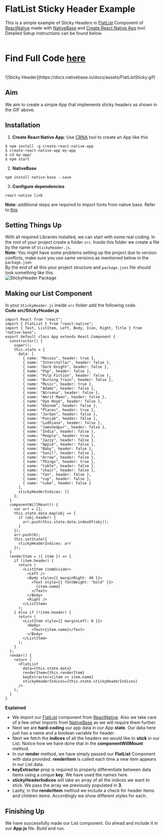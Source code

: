 # FlatList Sticky Header Example
This is a simple example of Sticky Headers in [FlatList](https://facebook.github.io/react-native/docs/flatlist.html) Component of [ReactNative](https://facebook.github.io/react-native/) made with [NativeBase](https://nativebase.io/) and [Create React Native App](https://github.com/react-community/create-react-native-app) tool. Detailed Setup instructions can be found below. <br />
<br />

# Find Full Code [here](https://github.com/GeekyAnts/native-base-example-flatlist-stickyHeaders)
<br />
![Sticky Header](https://docs.nativebase.io/docs/assets/FlatListSticky.gif) <br />

## Aim
We aim to create a simple App that implements sticky headers as shown in the GIF above. <br />

## Installation

1. **Create React Native App**: Use [CRNA](https://github.com/react-community/create-react-native-app) tool to create an App like this <br />
<pre><code>$ npm install -g create-react-native-app
$ create-react-native-app my-app
$ cd my-app/
$ npm start</code></pre>

2. **NativeBase** <br />
<pre><code>npm install native-base --save</code></pre>

3. **Configure dependencies**<br />
<pre><code>react-native link</code></pre>

**Note:** additional steps are required to import fonts from native base. Refer to [this](./GetStarted.md#Setup_with_CRNA)

## Setting Things Up

With all required Libraries installed, we can start with some real coding. In the root of your project create a folder <code>src</code>. Inside this folder we create a file by the name of <code>StickyHeader.js</code>. <br />
**Note:** You might have some problems setting up the project due to version conflicts, make sure you use same versions as mentioned below in the <code>package.json</code> <br />
By the end of all this your project structure and <code>package.json</code> file should look something like this. <br />
![StickyHeader Package](https://docs.nativebase.io/docs/assets/FlatListStickyPackage.png) <br />

## Making our List Component
In your <code>StickyHeader.js</code> inside <code>src</code> folder add the following code. <br />
**Code src/StickyHeader.js**
<pre class="line-numbers"><code class="language-jsx">import React from "react";
import { FlatList } from "react-native";
import { Text, ListItem, Left, Body, Icon, Right, Title } from "native-base";
export default class App extends React.Component {
  constructor() {
    super();
    this.state = {
      data: [
        { name: "Movies", header: true },
        { name: "Interstellar", header: false },
        { name: "Dark Knight", header: false },
        { name: "Pop", header: false },
        { name: "Pulp Fiction", header: false },
        { name: "Burning Train", header: false },
        { name: "Music", header: true },
        { name: "Adams", header: false },
        { name: "Nirvana", header: false },
        { name: "Amrit Maan", header: false },
        { name: "Oye Hoye", header: false },
        { name: "Eminem", header: false },
        { name: "Places", header: true },
        { name: "Jordan", header: false },
        { name: "Punjab", header: false },
        { name: "Ludhiana", header: false },
        { name: "Jamshedpur", header: false },
        { name: "India", header: false },
        { name: "People", header: true },
        { name: "Jazzy", header: false },
        { name: "Appie", header: false },
        { name: "Baby", header: false },
        { name: "Sunil", header: false },
        { name: "Arrow", header: false },
        { name: "Things", header: true },
        { name: "table", header: false },
        { name: "chair", header: false },
        { name: "fan", header: false },
        { name: "cup", header: false },
        { name: "cube", header: false }
      ],
      stickyHeaderIndices: []
    };
  }
  componentWillMount() {
    var arr = [];
    this.state.data.map(obj => {
      if (obj.header) {
        arr.push(this.state.data.indexOf(obj));
      }
    });
    arr.push(0);
    this.setState({
      stickyHeaderIndices: arr
    });
  }
  renderItem = ({ item }) => {
    if (item.header) {
      return (
        &lt;ListItem itemDivider>
          &lt;Left />
          &lt;Body style=&lcub;&lcub; marginRight: 40 }}>
            &lt;Text style=&lcub;&lcub; fontWeight: "bold" }}>
              {item.name}
            &lt;/Text>
          &lt;/Body>
          &lt;Right />
        &lt;/ListItem>
      );
    } else if (!item.header) {
      return (
        &lt;ListItem style=&lcub;&lcub; marginLeft: 0 }}>
          &lt;Body>
            &lt;Text>{item.name}&lt;/Text>
          &lt;/Body>
        &lt;/ListItem>
      );
    }
  };
  render() {
    return (
      &lt;FlatList
        data={this.state.data}
        renderItem={this.renderItem}
        keyExtractor={item => item.name}
        stickyHeaderIndices={this.state.stickyHeaderIndices}
      />
    );
  }
}</code></pre>

**Explained** <br />
- We import our [FlatList](https://facebook.github.io/react-native/docs/flatlist.html) component from [ReactNative](https://facebook.github.io/react-native/). Also we take care of a few other imports from [NativeBase](https://nativebase.io/) as we will require them further.
- Next we are **hard-coding** our app data in our App **state**. Our data here just has a name and a boolean variable for header.
- Next we fetch the **indices** of all the headers we would like to **stick** in our List. Notice how we have done that in the **componentWillMount** method.
- In our **render** method, we have simply passed our **FlatList** Component with data provided. **renderItem** is called each time a new item appears in our List data.
- **keyExtractor** prop is required to properly differentiate between data items using a unique **key**. We have used the names here.
- **stickyHeaderIndices** will take an array of all the indices we want to stick. We pass the array we previously populated in **3**.
- Lastly, in the **renderItem** method we include a check for header items and children items. Accordingly we show different styles for each.

## Finishing Up

We have successfully made our List component. Go ahead and include it in our **App.js** file. Build and run.
